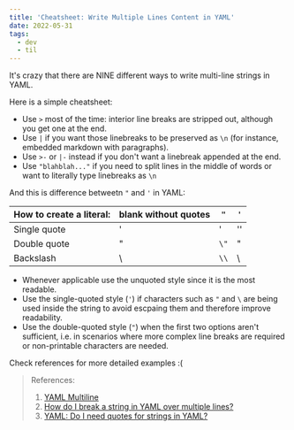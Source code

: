 ```yaml
---
title: 'Cheatsheet: Write Multiple Lines Content in YAML'
date: 2022-05-31
tags:
  - dev
  - til
---
```


It's crazy that there are NINE different ways to write multi-line strings in
YAML.

Here is a simple cheatsheet:

- Use `>` most of the time: interior line breaks are stripped out, although you
  get one at the end.
- Use `|` if you want those linebreaks to be preserved as `\n` (for instance,
  embedded markdown with paragraphs).
- Use `>-` or `|-` instead if you don't want a linebreak appended at the end.
- Use `"blahblah..."` if you need to split lines in the middle of words or want
  to literally type linebreaks as `\n`

And this is difference betweetn `"` and `'` in YAML:

| How to create a literal: | blank without quotes | `"`  | `'` |
| ------------------------ | -------------------- | ---- | --- |
| Single quote             | '                    | '    | ''  |
| Double quote             | "                    | `\"` | "   |
| Backslash                | \                    | `\\` | \   |

- Whenever applicable use the unquoted style since it is the most readable.
- Use the single-quoted style (`'`) if characters such as `"` and `\` are being
  used inside the string to avoid escpaing them and therefore improve
  readability.
- Use the double-quoted style (`"`) when the first two options aren't
  sufficient, i.e. in scenarios where more complex line breaks are required or
  non-printable characters are needed.

Check references for more detailed examples :(

> References:
>
> 1. [YAML Multiline](https://yaml-multiline.info/)
> 2. [How do I break a string in YAML over multiple lines?](https://stackoverflow.com/questions/3790454/how-do-i-break-a-string-in-yaml-over-multiple-lines)
> 3. [YAML: Do I need quotes for strings in YAML?](https://stackoverflow.com/questions/19109912/yaml-do-i-need-quotes-for-strings-in-yaml)
